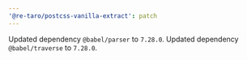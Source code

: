```yaml
---
'@re-taro/postcss-vanilla-extract': patch
---
```


Updated dependency `@babel/parser` to `7.28.0`.
Updated dependency `@babel/traverse` to `7.28.0`.
